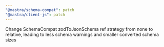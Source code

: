 ```yaml
---
"@mastra/schema-compat": patch
"@mastra/client-js": patch
---
```


Change SchemaCompat zodToJsonSchema ref strategy from none to relative, leading to less schema warnings and smaller converted schema sizes
